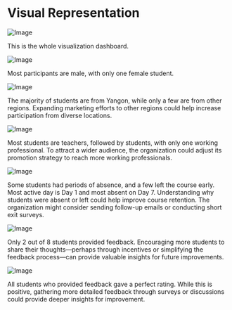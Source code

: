# Visual Representation

![Image](https://github.com/user-attachments/assets/718ba9f7-228a-4f1f-b366-5793fad6c733)

This is the whole visualization dashboard.



![Image](https://github.com/user-attachments/assets/6749c0c7-07ac-486e-b3e2-fc53e96d08e1)

Most participants are male, with only one female student. 



![Image](https://github.com/user-attachments/assets/c776836f-e7ea-4801-a0a9-f6fc1ff5171d)

The majority of students are from Yangon, while only a few are from other regions. Expanding marketing efforts to other regions could help increase participation from diverse locations.



![Image](https://github.com/user-attachments/assets/8b8ee780-f070-46c7-8c1b-e98de17fae32)

Most students are teachers, followed by students, with only one working professional. To attract a wider audience, the organization could adjust its promotion strategy to reach more working professionals.



![Image](https://github.com/user-attachments/assets/c86f1caa-d32c-4b79-a8a1-d49a8b173f6c)

Some students had periods of absence, and a few left the course early. Most active day is Day 1 and most absent on Day 7. Understanding why students were absent or left could help improve course retention. The organization might consider sending follow-up emails or conducting short exit surveys.



![Image](https://github.com/user-attachments/assets/025ac4d6-e768-481d-b497-4aecdaa652cd)

Only 2 out of 8 students provided feedback. Encouraging more students to share their thoughts—perhaps through incentives or simplifying the feedback process—can provide valuable insights for future improvements.



![Image](https://github.com/user-attachments/assets/5ca6f31e-f963-4f2d-8785-3de5a00c1da8)

All students who provided feedback gave a perfect rating. While this is positive, gathering more detailed feedback through surveys or discussions could provide deeper insights for improvement.

